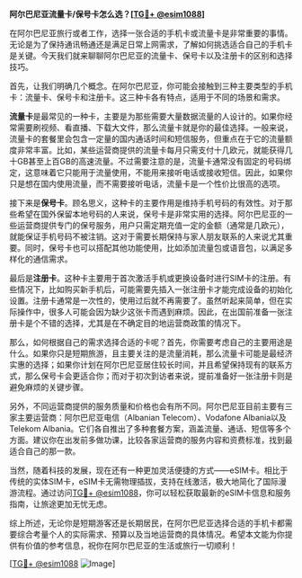 **阿尔巴尼亚流量卡/保号卡怎么选？[[TG💪+ @esim1088](https://t.me/s/esim1088)]**

在阿尔巴尼亚旅行或者工作，选择一张合适的手机卡或流量卡是非常重要的事情。无论是为了保持通讯畅通还是满足日常上网需求，了解如何挑选适合自己的手机卡是关键。今天我们就来聊聊阿尔巴尼亚的流量卡、保号卡以及注册卡的区别和选择技巧。

首先，让我们明确几个概念。在阿尔巴尼亚，你可能会接触到三种主要类型的手机卡：流量卡、保号卡和注册卡。这三种卡各有特点，适用于不同的场景和需求。

**流量卡**是最常见的一种卡，主要是为那些需要大量数据流量的人设计的。如果你经常需要刷视频、看直播、下载大文件，那么流量卡就是你的最佳选择。一般来说，流量卡的套餐里会包含一定量的国内通话时间和短信服务，但重点在于它的流量额度非常丰富。比如，某些运营商提供的流量卡每月只需支付十几欧元，就能获得几十GB甚至上百GB的高速流量。不过需要注意的是，流量卡通常没有固定的号码绑定，这意味着它只能用于流量使用，不能用来接听电话或接收短信。因此，如果你只是想在国内使用流量，而不需要接听电话，流量卡是一个性价比很高的选项。

接下来是**保号卡**。顾名思义，这种卡的主要作用是维持手机号码的有效性。对于那些希望在国外保留本地号码的人来说，保号卡是非常实用的选择。阿尔巴尼亚的一些运营商提供专门的保号服务，用户只需定期充值一定的金额（通常是几欧元），就能保证手机号码不被注销。这对于需要长期保持与家人朋友联系的人来说尤其重要。同时，保号卡也可以搭配其他功能使用，比如添加流量包或语音包，以满足多样化的通信需求。

最后是**注册卡**。这种卡主要用于首次激活手机或更换设备时进行SIM卡的注册。有些情况下，比如购买新手机后，可能需要先插入一张注册卡才能完成设备的初始化设置。注册卡通常是一次性的，使用过后就不再需要了。虽然听起来简单，但在实际操作中，很多人可能会因为缺少这张卡而遇到麻烦。因此，在出国前准备一张注册卡是个不错的选择，尤其是在不确定目的地运营商政策的情况下。

那么，如何根据自己的需求选择合适的卡呢？首先，你需要考虑自己的主要用途是什么。如果你只是短期旅游，且主要关注的是流量消耗，那么流量卡可能是最经济实惠的选择；如果你计划在阿尔巴尼亚居住较长时间，并且希望保持现有的联系方式，那么保号卡会更适合你；而对于初次到访者来说，提前准备好一张注册卡则是避免麻烦的关键步骤。

另外，不同运营商提供的服务质量和价格也会有所不同。阿尔巴尼亚目前主要有三家主要运营商：阿尔巴尼亚电信（Albanian Telecom）、Vodafone Albania以及Telekom Albania。它们各自推出了多种套餐方案，涵盖流量、通话、短信等多个方面。建议你在出发前多做功课，比较各家运营商的服务内容和资费标准，找到最适合自己的那一款。

当然，随着科技的发展，现在还有一种更加灵活便捷的方式——eSIM卡。相比于传统的实体SIM卡，eSIM卡无需物理插拔，支持在线激活，极大地简化了国际漫游流程。通过访问[TG💪+ @esim1088](https://t.me/s/esim1088)，你可以轻松获取最新的eSIM卡信息和服务指南，让旅途更加无忧无虑。

综上所述，无论你是短期游客还是长期居民，在阿尔巴尼亚选择合适的手机卡都需要综合考量个人的实际需求、预算以及当地运营商的具体情况。希望本文能为你提供有价值的参考信息，祝你在阿尔巴尼亚的生活或旅行一切顺利！

[[TG💪+ @esim1088](https://t.me/s/esim1088) ![Image](https://i.postimg.cc/4NQfJmqS/Snipaste-2025-05-13-00-14-12.png)]